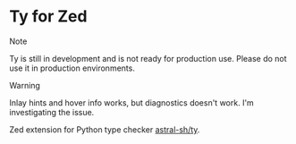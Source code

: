 # Ty for Zed

> [!NOTE]
> Ty is still in development and is not ready for production use. Please do not use it in production environments.

> [!WARNING]
> Inlay hints and hover info works, but diagnostics doesn't work. I'm investigating the issue.

Zed extension for Python type checker [astral-sh/ty](https://github.com/astral-sh/ty).
